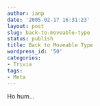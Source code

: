 ```yaml
---
author: ianp
date: '2005-02-17 16:31:23'
layout: post
slug: back-to-moveable-type
status: publish
title: Back to Moveable Type
wordpress_id: '50'
categories:
- Trivia
tags:
- Meta
---
```


Ho hum...
